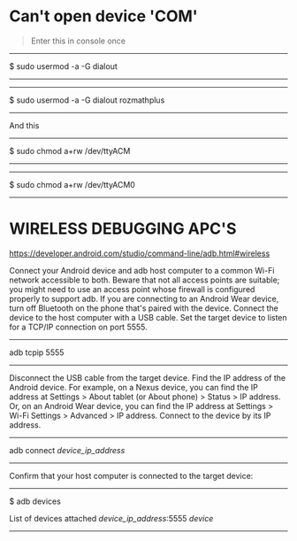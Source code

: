 # Can't open device 'COM'

> Enter this in console once

***
$ sudo usermod -a -G dialout <username>
***

***
$ sudo usermod -a -G dialout rozmathplus
***

And this 

***
$ sudo chmod a+rw /dev/ttyACM<number>
***

***
$ sudo chmod a+rw /dev/ttyACM0
***





# WIRELESS DEBUGGING APC'S

https://developer.android.com/studio/command-line/adb.html#wireless

Connect your Android device and adb host computer to a common Wi-Fi network accessible to both. Beware that not all access points are suitable; you might need to use an access point whose firewall is configured properly to support adb.
If you are connecting to an Android Wear device, turn off Bluetooth on the phone that's paired with the device.
Connect the device to the host computer with a USB cable.
Set the target device to listen for a TCP/IP connection on port 5555.

***
adb tcpip 5555
***

Disconnect the USB cable from the target device.
Find the IP address of the Android device. For example, on a Nexus device, you can find the IP address at Settings > About tablet (or About phone) > Status > IP address. Or, on an Android Wear device, you can find the IP address at Settings > Wi-Fi Settings > Advanced > IP address.
Connect to the device by its IP address.

***
adb connect *device_ip_address*
***

Confirm that your host computer is connected to the target device:

***
$ adb devices

List of devices attached
*device_ip_address*:5555 *device*
***
